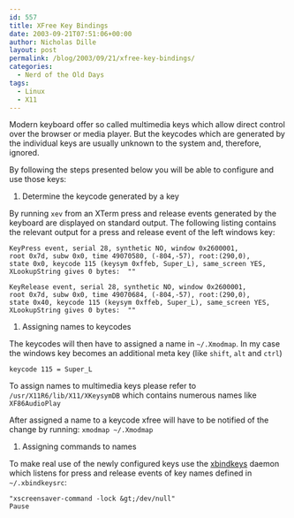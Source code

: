 ```yaml
---
id: 557
title: XFree Key Bindings
date: 2003-09-21T07:51:06+00:00
author: Nicholas Dille
layout: post
permalink: /blog/2003/09/21/xfree-key-bindings/
categories:
  - Nerd of the Old Days
tags:
  - Linux
  - X11
---
```

Modern keyboard offer so called multimedia keys which allow direct control over the browser or media player. But the keycodes which are generated by the individual keys are usually unknown to the system and, therefore, ignored.<!--more-->

By following the steps presented below you will be able to configure and use those keys:

1. Determine the keycode generated by a key

  By running `xev` from an XTerm press and release events generated by the keyboard are displayed on standard output. The following listing contains the relevant output for a press and release event of the left windows key:

  ```
  KeyPress event, serial 28, synthetic NO, window 0x2600001,
  root 0x7d, subw 0x0, time 49070580, (-804,-57), root:(290,0),
  state 0x0, keycode 115 (keysym 0xffeb, Super_L), same_screen YES,
  XLookupString gives 0 bytes:  ""

  KeyRelease event, serial 28, synthetic NO, window 0x2600001,
  root 0x7d, subw 0x0, time 49070684, (-804,-57), root:(290,0),
  state 0x40, keycode 115 (keysym 0xffeb, Super_L), same_screen YES,
  XLookupString gives 0 bytes:  ""
  ```

1. Assigning names to keycodes

  The keycodes will then have to assigned a name in `~/.Xmodmap`. In my case the windows key becomes an additional meta key (like `shift`, `alt` and `ctrl`)

  `keycode 115 = Super_L`

  To assign names to multimedia keys please refer to `/usr/X11R6/lib/X11/XKeysymDB` which contains numerous names like `XF86AudioPlay`

  After assigned a name to a keycode xfree will have to be notified of the change by running: `xmodmap ~/.Xmodmap`

1. Assigning commands to names

  To make real use of the newly configured keys use the [xbindkeys](http://hocwp.free.fr/xbindkeys/) daemon which listens for press and release events of key names defined in `~/.xbindkeysrc`:

  ```
  "xscreensaver-command -lock &gt;/dev/null"
  Pause
  ```